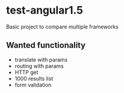 # test-angular1.5
Basic project to compare multiple frameworks

## Wanted functionality
* translate with params
* routing with params
* HTTP get
* 1000 results list
* form validation
